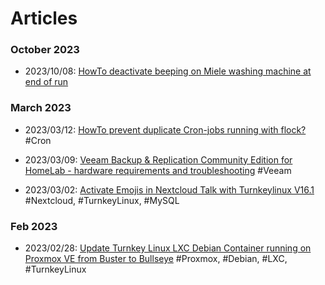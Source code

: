 
# Articles

### October 2023

* 2023/10/08: [HowTo deactivate beeping on Miele washing machine at end of run](articles/20230312-HowTo-deactivate-beeping-on-Miele-Wasching-Machine.md)

### March 2023

* 2023/03/12: [HowTo prevent duplicate Cron-jobs running with flock?](articles/20230312-HowTo-prevent-duplicate-cron-jobs-running-with-flock.md) #Cron

* 2023/03/09: [Veeam Backup & Replication Community Edition for HomeLab - hardware requirements and troubleshooting](articles/20230309-Veeam-Backup-and-Replication-Community-Edition-Hardware-Requirements.md) #Veeam

* 2023/03/02: [Activate Emojis in Nextcloud Talk with Turnkeylinux V16.1](articles/20230302-Nextcloud-TurnkeyLinux-No-Emojis-Talk.md) #Nextcloud, #TurnkeyLinux, #MySQL

### Feb 2023

* 2023/02/28: [Update Turnkey Linux LXC Debian Container running on Proxmox VE from Buster to Bullseye](articles/20230228-Update-LXC-Debian-Container-running-on-Proxmox-VE-from-Buster-to-Bullseye.md) #Proxmox, #Debian, #LXC, #TurnkeyLinux
